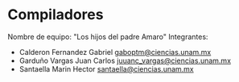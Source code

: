 # Compiladores
Nombre de equipo: "Los hijos del padre Amaro"
Integrantes: 
- Calderon Fernandez Gabriel gaboptm@ciencias.unam.mx
- Garduño Vargas Juan Carlos juuanc_vargas@ciencias.unam.mx
- Santaella Marin Hector santaella@ciencias.unam.mx
